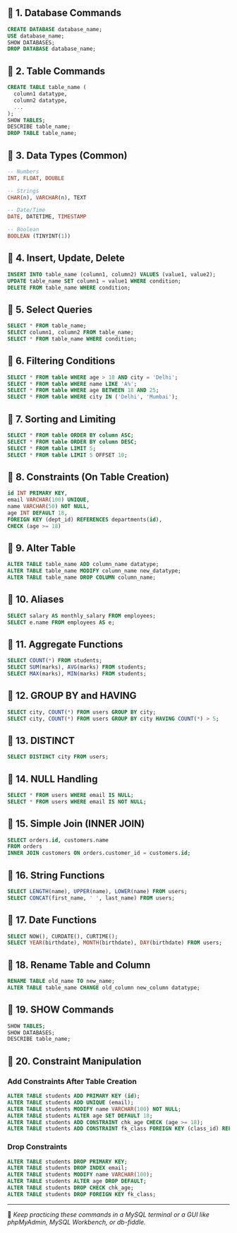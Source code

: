 

## 🔹 1. Database Commands
```sql
CREATE DATABASE database_name;
USE database_name;
SHOW DATABASES;
DROP DATABASE database_name;
```

## 🔹 2. Table Commands
```sql
CREATE TABLE table_name (
  column1 datatype,
  column2 datatype,
  ...
);
SHOW TABLES;
DESCRIBE table_name;
DROP TABLE table_name;
```

## 🔹 3. Data Types (Common)
```sql
-- Numbers
INT, FLOAT, DOUBLE

-- Strings
CHAR(n), VARCHAR(n), TEXT

-- Date/Time
DATE, DATETIME, TIMESTAMP

-- Boolean
BOOLEAN (TINYINT(1))
```

## 🔹 4. Insert, Update, Delete
```sql
INSERT INTO table_name (column1, column2) VALUES (value1, value2);
UPDATE table_name SET column1 = value1 WHERE condition;
DELETE FROM table_name WHERE condition;
```

## 🔹 5. Select Queries
```sql
SELECT * FROM table_name;
SELECT column1, column2 FROM table_name;
SELECT * FROM table_name WHERE condition;
```

## 🔹 6. Filtering Conditions
```sql
SELECT * FROM table WHERE age > 18 AND city = 'Delhi';
SELECT * FROM table WHERE name LIKE 'A%';
SELECT * FROM table WHERE age BETWEEN 18 AND 25;
SELECT * FROM table WHERE city IN ('Delhi', 'Mumbai');
```

## 🔹 7. Sorting and Limiting
```sql
SELECT * FROM table ORDER BY column ASC;
SELECT * FROM table ORDER BY column DESC;
SELECT * FROM table LIMIT 5;
SELECT * FROM table LIMIT 5 OFFSET 10;
```

## 🔹 8. Constraints (On Table Creation)
```sql
id INT PRIMARY KEY,
email VARCHAR(100) UNIQUE,
name VARCHAR(50) NOT NULL,
age INT DEFAULT 18,
FOREIGN KEY (dept_id) REFERENCES departments(id),
CHECK (age >= 18)
```

## 🔹 9. Alter Table
```sql
ALTER TABLE table_name ADD column_name datatype;
ALTER TABLE table_name MODIFY column_name new_datatype;
ALTER TABLE table_name DROP COLUMN column_name;
```

## 🔹 10. Aliases
```sql
SELECT salary AS monthly_salary FROM employees;
SELECT e.name FROM employees AS e;
```

## 🔹 11. Aggregate Functions
```sql
SELECT COUNT(*) FROM students;
SELECT SUM(marks), AVG(marks) FROM students;
SELECT MAX(marks), MIN(marks) FROM students;
```

## 🔹 12. GROUP BY and HAVING
```sql
SELECT city, COUNT(*) FROM users GROUP BY city;
SELECT city, COUNT(*) FROM users GROUP BY city HAVING COUNT(*) > 5;
```

## 🔹 13. DISTINCT
```sql
SELECT DISTINCT city FROM users;
```

## 🔹 14. NULL Handling
```sql
SELECT * FROM users WHERE email IS NULL;
SELECT * FROM users WHERE email IS NOT NULL;
```

## 🔹 15. Simple Join (INNER JOIN)
```sql
SELECT orders.id, customers.name
FROM orders
INNER JOIN customers ON orders.customer_id = customers.id;
```

## 🔹 16. String Functions
```sql
SELECT LENGTH(name), UPPER(name), LOWER(name) FROM users;
SELECT CONCAT(first_name, ' ', last_name) FROM users;
```

## 🔹 17. Date Functions
```sql
SELECT NOW(), CURDATE(), CURTIME();
SELECT YEAR(birthdate), MONTH(birthdate), DAY(birthdate) FROM users;
```

## 🔹 18. Rename Table and Column
```sql
RENAME TABLE old_name TO new_name;
ALTER TABLE table_name CHANGE old_column new_column datatype;
```

## 🔹 19. SHOW Commands
```sql
SHOW TABLES;
SHOW DATABASES;
DESCRIBE table_name;
```

## 🔹 20. Constraint Manipulation

### Add Constraints After Table Creation
```sql
ALTER TABLE students ADD PRIMARY KEY (id);
ALTER TABLE students ADD UNIQUE (email);
ALTER TABLE students MODIFY name VARCHAR(100) NOT NULL;
ALTER TABLE students ALTER age SET DEFAULT 18;
ALTER TABLE students ADD CONSTRAINT chk_age CHECK (age >= 18);
ALTER TABLE students ADD CONSTRAINT fk_class FOREIGN KEY (class_id) REFERENCES classes(id);
```

### Drop Constraints
```sql
ALTER TABLE students DROP PRIMARY KEY;
ALTER TABLE students DROP INDEX email;
ALTER TABLE students MODIFY name VARCHAR(100);
ALTER TABLE students ALTER age DROP DEFAULT;
ALTER TABLE students DROP CHECK chk_age;
ALTER TABLE students DROP FOREIGN KEY fk_class;
```

---

🧠 *Keep practicing these commands in a MySQL terminal or a GUI like phpMyAdmin, MySQL Workbench, or db-fiddle.*

